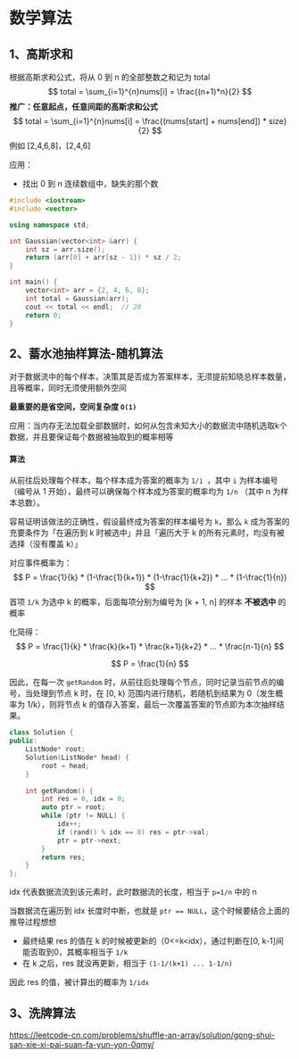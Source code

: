 # 数学算法

## 1、高斯求和

根据高斯求和公式，将从 0 到 n 的全部整数之和记为 total
$$
total = \sum_{i=1}^{n}nums[i] = \frac{(n+1)*n}{2}
$$
**推广：任意起点，任意间距的高斯求和公式**
$$
total = \sum_{i=1}^{n}nums[i] = \frac{(nums[start] + nums[end]) * size}{2}
$$
例如 [2,4,6,8]，[2,4,6]

应用：

- 找出 0 到 n 连续数组中，缺失的那个数

```c++
#include <iostream>
#include <vector>

using namespace std;

int Gaussian(vector<int> &arr) {
    int sz = arr.size();
    return (arr[0] + arr[sz - 1]) * sz / 2;
}

int main() {
    vector<int> arr = {2, 4, 6, 8};
    int total = Gaussian(arr);
    cout << total << endl;  // 20
    return 0;
}
```

## 2、蓄水池抽样算法-随机算法

对于数据流中的每个样本，决策其是否成为答案样本，无须提前知晓总样本数量，且等概率，同时无须使用额外空间

**最重要的是省空间，空间复杂度 `O(1)`**

应用：当内存无法加载全部数据时，如何从包含未知大小的数据流中随机选取k个数据，并且要保证每个数据被抽取到的概率相等

#### 算法

从前往后处理每个样本，每个样本成为答案的概率为 `1/i `，其中 `i` 为样本编号（编号从 1 开始），最终可以确保每个样本成为答案的概率均为 `1/n` （其中 n 为样本总数）。

容易证明该做法的正确性，假设最终成为答案的样本编号为 `k`，那么 `k` 成为答案的充要条件为「在遍历到 k 时被选中」并且「遍历大于 k 的所有元素时，均没有被选择（没有覆盖 k）」

对应事件概率为：
$$
P = \frac{1}{k} * (1-\frac{1}{k+1}) * (1-\frac{1}{k+2}) * ... * (1-\frac{1}{n})
$$
首项 `1/k` 为选中 k 的概率，后面每项分别为编号为 [k + 1, n] 的样本 **不被选中** 的概率

化简得：
$$
P = \frac{1}{k} * \frac{k}{k+1} * \frac{k+1}{k+2} * ... * \frac{n-1}{n}
$$

$$
P = \frac{1}{n}
$$

因此，在每一次 `getRandom` 时，从前往后处理每个节点，同时记录当前节点的编号，当处理到节点 k 时，在 [0, k) 范围内进行随机，若随机到结果为 0（发生概率为 1/k），则将节点 k 的值存入答案，最后一次覆盖答案的节点即为本次抽样结果。



```c++
class Solution {
public:
    ListNode* root;
    Solution(ListNode* head) {
        root = head;
    }
    
    int getRandom() {
        int res = 0, idx = 0;
        auto ptr = root;
        while (ptr != NULL) {
            idx++;
            if (rand() % idx == 0) res = ptr->val;
            ptr = ptr->next;
        }
        return res;
    }
};
```

idx 代表数据流流到该元素时，此时数据流的长度，相当于 `p=1/n` 中的 n

当数据流在遍历到 idx 长度时中断，也就是 `ptr == NULL`，这个时候要结合上面的推导过程想想

- 最终结果 res 的值在 k 的时候被更新的（0<=k<idx），通过判断在[0, k-1]间能否取到0，其概率相当于 `1/k`
- 在 k 之后，res 就没再更新，相当于 `(1-1/(k+1) ... 1-1/n)`

因此 res 的值，被计算出的概率为 `1/idx`

## 3、洗牌算法

https://leetcode-cn.com/problems/shuffle-an-array/solution/gong-shui-san-xie-xi-pai-suan-fa-yun-yon-0qmy/


